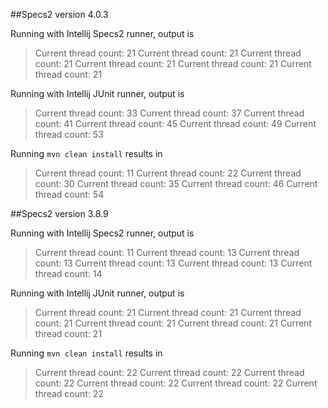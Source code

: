 
##Specs2 version 4.0.3

Running with Intellij Specs2 runner, output is 
> Current thread count: 21
  Current thread count: 21
  Current thread count: 21
  Current thread count: 21
  Current thread count: 21
  Current thread count: 21
  
Running with Intellij JUnit runner, output is 
> Current thread count: 33
  Current thread count: 37
  Current thread count: 41
  Current thread count: 45
  Current thread count: 49
  Current thread count: 53

Running `mvn clean install` results in 
> Current thread count: 11
  Current thread count: 22
  Current thread count: 30
  Current thread count: 35
  Current thread count: 46
  Current thread count: 54

##Specs2 version 3.8.9

Running with Intellij Specs2 runner, output is 
> Current thread count: 11
  Current thread count: 13
  Current thread count: 13
  Current thread count: 13
  Current thread count: 13
  Current thread count: 14

Running with Intellij JUnit runner, output is 
> Current thread count: 21
  Current thread count: 21
  Current thread count: 21
  Current thread count: 21
  Current thread count: 21
  Current thread count: 21

Running `mvn clean install` results in 
> Current thread count: 22
  Current thread count: 22
  Current thread count: 22
  Current thread count: 22
  Current thread count: 22
  Current thread count: 22
